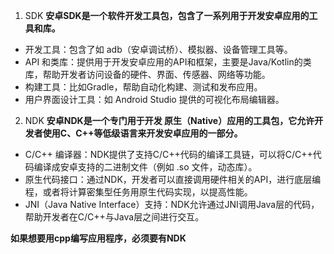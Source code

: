 1. SDK
**安卓SDK是一个软件开发工具包，包含了一系列用于开发安卓应用的工具和库。**
- 开发工具：包含了如 adb（安卓调试桥）、模拟器、设备管理工具等。
- API 和类库：提供用于开发安卓应用的API和框架，主要是Java/Kotlin的类库，帮助开发者访问设备的硬件、界面、传感器、网络等功能。
- 构建工具：比如Gradle，帮助自动化构建、测试和发布应用。
- 用户界面设计工具：如 Android Studio 提供的可视化布局编辑器。

2. NDK
**安卓NDK是一个专门用于开发 原生（Native）应用的工具包，它允许开发者使用C、C++等低级语言来开发安卓应用的一部分。**
- C/C++ 编译器：NDK提供了支持C/C++代码的编译工具链，可以将C/C++代码编译成安卓支持的二进制文件（例如 .so 文件，动态库）。
- 原生代码接口：通过NDK，开发者可以直接调用硬件相关的API，进行底层编程，或者将计算密集型任务用原生代码实现，以提高性能。
- JNI（Java Native Interface）支持：NDK允许通过JNI调用Java层的代码，帮助开发者在C/C++与Java层之间进行交互。


**如果想要用cpp编写应用程序，必须要有NDK**